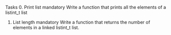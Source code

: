 Tasks
0. Print list
mandatory
Write a function that prints all the elements of a listint_t list

1. List length
mandatory
Write a function that returns the number of elements in a linked listint_t list.


